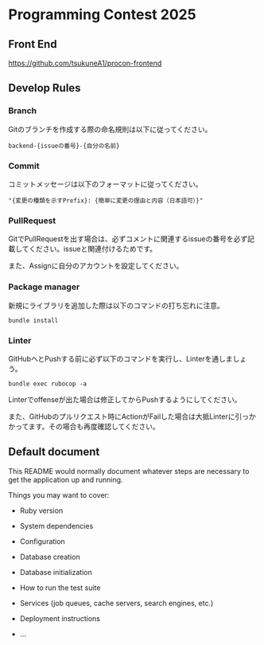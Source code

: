 # Programming Contest 2025

## Front End
https://github.com/tsukuneA1/procon-frontend

## Develop Rules
### Branch
Gitのブランチを作成する際の命名規則は以下に従ってください。
```
backend-{issueの番号}-{自分の名前}
```
### Commit
コミットメッセージは以下のフォーマットに従ってください。
```
"{変更の種類を示すPrefix}: {簡単に変更の理由と内容（日本語可）}" 
```
### PullRequest
GitでPullRequestを出す場合は、必ずコメントに関連するissueの番号を必ず記載してください。issueと関連付けるためです。

また、Assignに自分のアカウントを設定してください。

### Package manager
新規にライブラリを追加した際は以下のコマンドの打ち忘れに注意。
```
bundle install
```
### Linter
GitHubへとPushする前に必ず以下のコマンドを実行し、Linterを通しましょう。
```
bundle exec rubocop -a
```
Linterでoffenseが出た場合は修正してからPushするようにしてください。

また、GitHubのプルリクエスト時にActionがFailした場合は大抵Linterに引っかかってます。その場合も再度確認してください。




## Default document

This README would normally document whatever steps are necessary to get the
application up and running.

Things you may want to cover:

* Ruby version

* System dependencies

* Configuration

* Database creation

* Database initialization

* How to run the test suite

* Services (job queues, cache servers, search engines, etc.)

* Deployment instructions

* ...
